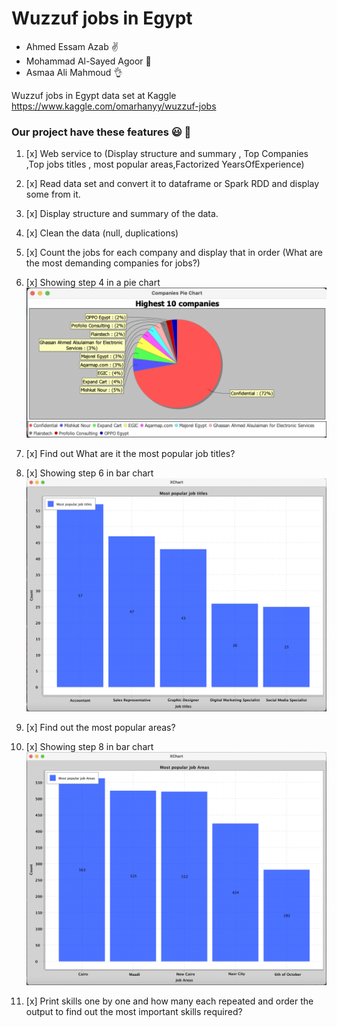 # Wuzzuf jobs in Egypt

- Ahmed Essam Azab :v:
- Mohammad Al-Sayed Agoor 	:wave:
- Asmaa Ali Mahmoud :ok_hand:

Wuzzuf jobs in Egypt data set at Kaggle
https://www.kaggle.com/omarhanyy/wuzzuf-jobs

### Our project have these features :smiley: :star_struck:

1. [x] Web service to (Display structure and summary , Top Companies ,Top jobs titles , most popular areas,Factorized YearsOfExperience)
 

2. [x] Read data set and convert it to dataframe or Spark RDD and display some from it.
3. [x] Display structure and summary of the data.
4. [x] Clean the data (null, duplications)
5. [x] Count the jobs for each company and display that in order (What are the most demanding companies for jobs?)
6. [x] Showing step 4 in a pie chart 
![alt text](https://github.com/ahmedazab1235/Wuzzuf-jobs-in-Egypt/blob/main/NEW_Project/src/main/resources/static/pie.png?raw=true)
7. [x] Find out What are it the most popular job titles? 
8. [x] Showing step 6 in bar chart 
![alt text](https://github.com/ahmedazab1235/Wuzzuf-jobs-in-Egypt/blob/main/NEW_Project/src/main/resources/static/title.png?raw=true)
9. [x] Find out the most popular areas?
10. [x] Showing step 8 in bar chart 
![alt text](https://github.com/ahmedazab1235/Wuzzuf-jobs-in-Egypt/blob/main/NEW_Project/src/main/resources/static/area.png?raw=true)
11. [x] Print skills one by one and how many each repeated and order the output to find out the most important skills required?
